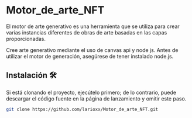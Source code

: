# Motor_de_arte_NFT
El motor de arte generativo es una herramienta que se utiliza para crear varias instancias diferentes de obras de arte basadas en las capas proporcionadas.

Cree arte generativo mediante el uso de canvas api y node js. Antes de utilizar el motor de generación, asegúrese de tener instalado node.js.

## Instalación 🛠️

Si está clonando el proyecto, ejecútelo primero; de lo contrario, puede descargar el código fuente en la página de lanzamiento y omitir este paso.

```sh
git clone https://github.com/larioxx/Motor_de_arte_NFT.git
```
